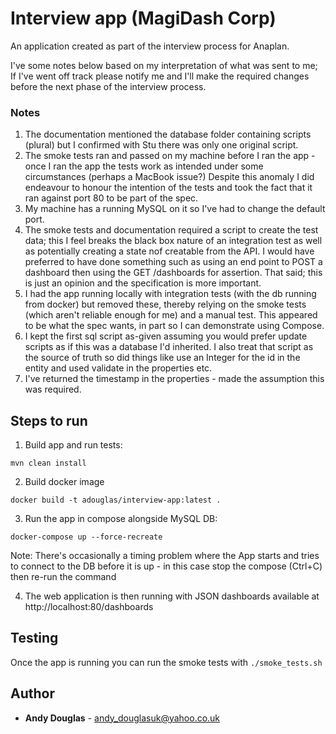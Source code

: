 # Interview app (MagiDash Corp)
An application created as part of the interview process for Anaplan.

I've some notes below based on my interpretation of what was sent to me; 
If I've went off track please notify me and I'll make the required changes before the next phase of the interview process.

### Notes
1. The documentation mentioned the database folder containing scripts (plural) but I confirmed with Stu there was only one original script.
2. The smoke tests ran and passed on my machine before I ran the app - once I ran the app the tests work as intended under some circumstances (perhaps a MacBook issue?)
Despite this anomaly I did endeavour to honour the intention of the tests and took the fact that it ran against port 80 to be part of the spec.
3. My machine has a running MySQL on it so I've had to change the default port.
4. The smoke tests and documentation required a script to create the test data; this I feel breaks the black box nature of an integration test
as well as potentially creating a state nof creatable from the API. 
I would have preferred to have done something such as using an end point to POST a dashboard then using the GET /dashboards for assertion.
That said; this is just an opinion and the specification is more important. 
5. I had the app running locally with integration tests (with the db running from docker) but removed these, 
thereby relying on the smoke tests (which aren't reliable enough for me) and a manual test.
This appeared to be what the spec wants, in part so I can demonstrate using Compose.
6. I kept the first sql script as-given assuming you would prefer update scripts as if this was a database I'd inherited. I also treat that
script as the source of truth so did things like use an Integer for the id in the entity and used validate in the properties etc.
7. I've returned the timestamp in the properties - made the assumption this was required.

## Steps to run
1. Build app and run tests:
```
mvn clean install
```
2. Build docker image
```
docker build -t adouglas/interview-app:latest .
```
3. Run the app in compose alongside MySQL DB:
```
docker-compose up --force-recreate
```
Note: There's occasionally a timing problem where the App starts and tries to connect to the DB before it is up - in this case stop the compose (Ctrl+C) then re-run the command

4. The web application is then running with JSON dashboards available at http://localhost:80/dashboards

## Testing
Once the app is running you can run the smoke tests with `./smoke_tests.sh`

## Author
* **Andy Douglas** - andy_douglasuk@yahoo.co.uk
